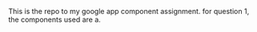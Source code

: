 This is the repo to my google app component assignment. for question 1, the components used are
a. 

